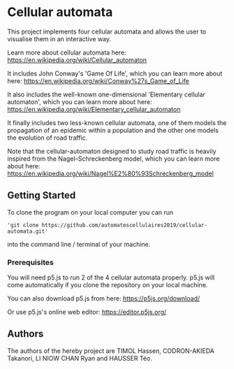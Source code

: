 # Cellular automata

This project implements four cellular automata and allows the user to visualise them in an interactive way.  

Learn more about cellular automata here: https://en.wikipedia.org/wiki/Cellular_automaton

It includes John Conway's 'Game Of Life', which you can learn more about here: https://en.wikipedia.org/wiki/Conway%27s_Game_of_Life

It also includes the well-known one-dimensional 'Elementary cellular automaton', which you can learn more about here: https://en.wikipedia.org/wiki/Elementary_cellular_automaton


It finally includes two less-known cellular automata, one of them models the propagation of an epidemic within a population and the other one models the evolution of road traffic.

Note that the cellular-automaton designed to study road traffic is heavily inspired from the Nagel–Schreckenberg model, which you can learn more about here: https://en.wikipedia.org/wiki/Nagel%E2%80%93Schreckenberg_model

## Getting Started

To clone the program on your local computer you can run 
```
'git clone https://github.com/automatescellulaires2019/cellular-automata.git'
```
into the command line / terminal of your machine.

### Prerequisites

You will need p5.js to run 2 of the 4 cellular automata properly.
p5.js will come automatically if you clone the repository on your local machine.

You can also download p5.js from here: https://p5js.org/download/

Or use p5.js's online web editor: https://editor.p5js.org/

## Authors

The authors of the hereby project are TIMOL Hassen, CODRON-AKIEDA Takanori, LI NIOW CHAN Ryan and HAUSSER Téo.
